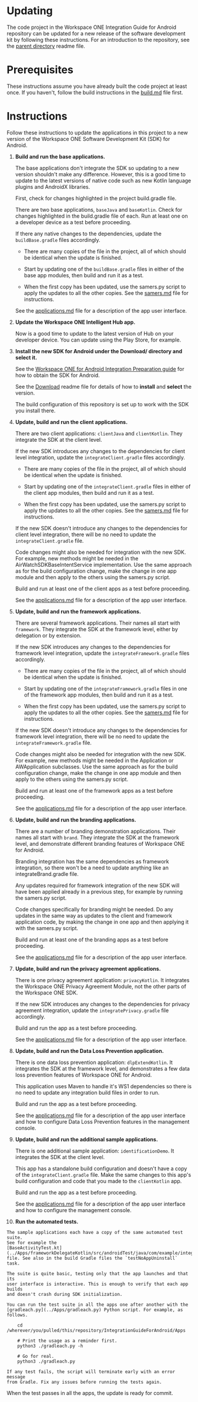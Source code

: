 # Updating
The code project in the Workspace ONE Integration Guide for Android repository
can be updated for a new release of the software development kit by following
these instructions. For an introduction to the repository, see the
[parent directory](..) readme file.

# Prerequisites
These instructions assume you have already built the code project at least once.
If you haven't, follow the build instructions in the [build.md](build.md) file
first.

# Instructions
Follow these instructions to update the applications in this project to a new
version of the Workspace ONE Software Development Kit (SDK) for Android.

1.  **Build and run the base applications.**

    The base applications don't integrate the SDK so updating to a new version
    shouldn't make any difference. However, this is a good time to update to the
    latest versions of native code such as new Kotlin language plugins and
    AndroidX libraries.

    First, check for changes highlighted in the project build.gradle file.
    
    There are two base applications, `baseJava` and `baseKotlin`. Check for
    changes highlighted in the build.gradle file of each. Run at least one on a
    developer device as a test before proceeding.

    If there any native changes to the dependencies, update the
    `buildBase.gradle` files accordingly.
    
    -   There are many copies of the file in the project, all of which should be
        identical when the update is finished.
    
    -   Start by updating one of the `buildBase.gradle` files in either of the
        base app modules, then build and run it as a test.

    -   When the first copy has been updated, use the samers.py script to apply
        the updates to all the other copies. See the [samers.md](samers.md) file
        for instructions.
    
    See the [applications.md](applications.md) file for a description of the app
    user interface.

2.  **Update the Workspace ONE Intelligent Hub app.**

    Now is a good time to update to the latest version of Hub on your developer
    device. You can update using the Play Store, for example.

3.  **Install the new SDK for Android under the Download/ directory and select
    it.**
    
    See the [Workspace ONE for Android Integration Preparation guide](../Guides/02Preparation/WorkspaceONE_Android_IntegrationPreparation.md) for how to obtain the SDK
    for Android.

    See the [Download](../Download) readme file for details of how to
    **install** and **select** the version.

    The build configuration of this repository is set up to work with the SDK
    you install there.

4.  **Update, build and run the client applications.**

    There are two client applications: `clientJava` and `clientKotlin`. They
    integrate the SDK at the client level.

    If the new SDK introduces any changes to the dependencies for client level
    integration, update the `integrateClient.gradle` files accordingly.
    
    -   There are many copies of the file in the project, all of which should be
        identical when the update is finished.
    
    -   Start by updating one of the `integrateClient.gradle` files in either of
        the client app modules, then build and run it as a test.

    -   When the first copy has been updated, use the samers.py script to apply
        the updates to all the other copies. See the [samers.md](samers.md) file
        for instructions.
    
    If the new SDK doesn't introduce any changes to the dependencies for client
    level integration, there will be no need to update the
    `integrateClient.gradle` file.
    
    Code changes might also be needed for integration with the new SDK. For
    example, new methods might be needed in the AirWatchSDKBaseIntentService
    implementation. Use the same approach as for the build configuration change,
    make the change in one app module and then apply to the others using the
    samers.py script.
    
    Build and run at least one of the client apps as a test before proceeding.

    See the [applications.md](applications.md) file for a description of the app
    user interface.

5.  **Update, build and run the framework applications.**

    There are several framework applications. Their names all start with
    `framework`. They integrate the SDK at the framework level, either by
    delegation or by extension.

    If the new SDK introduces any changes to the dependencies for framework
    level integration, update the `integrateFramework.gradle` files accordingly.

    -   There are many copies of the file in the project, all of which should be
        identical when the update is finished.
    
    -   Start by updating one of the `integrateFramework.gradle` files in one of
        the framework app modules, then build and run it as a test.

    -   When the first copy has been updated, use the samers.py script to apply
        the updates to all the other copies. See the [samers.md](samers.md) file
        for instructions.
    
    If the new SDK doesn't introduce any changes to the dependencies for
    framework level integration, there will be no need to update the
    `integrateFramework.gradle` file.

    Code changes might also be needed for integration with the new SDK. For
    example, new methods might be needed in the Application or AWApplication
    subclasses. Use the same approach as for the build configuration change,
    make the change in one app module and then apply to the others using the
    samers.py script.
    
    Build and run at least one of the framework apps as a test before
    proceeding.

    See the [applications.md](applications.md) file for a description of the app
    user interface.

6.  **Update, build and run the branding applications.**

    There are a number of branding demonstration applications. Their names all
    start with `brand`. They integrate the SDK at the framework level, and
    demonstrate different branding features of Workspace ONE for Android.

    Branding integration has the same dependencies as framework integration, so
    there won't be a need to update anything like an integrateBrand.gradle file.

    Any updates required for framework integration of the new SDK will have been
    applied already in a previous step, for example by running the samers.py
    script.

    Code changes specifically for branding might be needed. Do any updates in
    the same way as updates to the client and framework application code, by
    making the change in one app and then applying it with the samers.py script.

    Build and run at least one of the branding apps as a test before proceeding.

    See the [applications.md](applications.md) file for a description of the app
    user interface.

7.  **Update, build and run the privacy agreement applications.**

    There is one privacy agreement application: `privacyKotlin`. It integrates
    the Workspace ONE Privacy Agreement Module, not the other parts of the
    Workspace ONE SDK.

    If the new SDK introduces any changes to the dependencies for privacy
    agreement integration, update the `integratePrivacy.gradle` file
    accordingly.

    Build and run the app as a test before proceeding.

    See the [applications.md](applications.md) file for a description of the app
    user interface.

8.  **Update, build and run the Data Loss Prevention application.**

    There is one data loss prevention application: `dlpExtendKotlin`.
    It integrates the SDK at the framework level, and demonstrates a few data loss 
    prevention features of Workspace ONE for Android.

    This application uses Maven to handle it's WS1 dependencies so there is 
    no need to update any integration build files in order to run.

    Build and run the app as a test before proceeding.

    See the [applications.md](applications.md) file for a description of the app
    user interface and how to configure Data Loss Prevention features in the 
    management console.

9.  **Update, build and run the additional sample applications.**

    There is one additional sample application: `identificationDemo`. It
    integrates the SDK at the client level.

    This app has a standalone build configuration and doesn't have a copy of the
    `integrateClient.gradle` file. Make the same changes to this app's build
    configuration and code that you made to the `clientKotlin` app.

    Build and run the app as a test before proceeding.

    See the [applications.md](applications.md) file for a description of the app
    user interface and how to configure the management console.

10.  **Run the automated tests.**

    The sample applications each have a copy of the same automated test suite.
    See for example the
    [BaseActivityTest.kt](../Apps/frameworkDelegateKotlin/src/androidTest/java/com/example/integrationguide/BaseActivityTest.kt)
    file. See also in the build Gradle files the `testNoAppUninstall` task.

    The suite is quite basic, testing only that the app launches and that its
    user interface is interactive. This is enough to verify that each app builds
    and doesn't crash during SDK initialization.

    You can run the test suite in all the apps one after another with the
    [gradleach.py](../Apps/gradleach.py) Python script. For example, as follows.

        cd /wherever/you/pulled/this/repository/IntegrationGuideForAndroid/Apps

        # Print the usage as a reminder first.
        python3 ./gradleach.py -h

        # Go for real.
        python3 ./gradleach.py

    If any test fails, the script will terminate early with an error message
    from Gradle. Fix any issues before running the tests again.

When the test passes in all the apps, the update is ready for commit.

